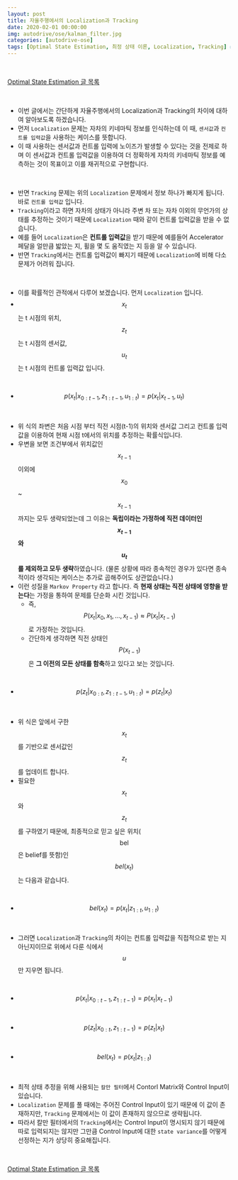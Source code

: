 ```yaml
---
layout: post
title: 자율주행에서의 Localization과 Tracking
date: 2020-02-01 00:00:00
img: autodrive/ose/kalman_filter.jpg
categories: [autodrive-ose] 
tags: [Optimal State Estimation, 최정 상태 이론, Localization, Tracking] # add tag
---
```


<br>

[Optimal State Estimation 글 목록](https://gaussian37.github.io/autodrive-ose-table/)

<br>

- 이번 글에서는 간단하게 자율주행에서의 Localization과 Tracking의 차이에 대하여 알아보도록 하겠습니다.
- 먼저 `Localization` 문제는 자차의 키네마틱 정보를 인식하는데 이 때, `센서값`과 `컨트롤 입력값`을 사용하는 케이스를 뜻합니다.
- 이 때 사용하는 센서값과 컨트롤 입력에 노이즈가 발생할 수 있다는 것을 전제로 하며 이 센서값과 컨트롤 입력값을 이용하여 더 정확하게 자차의 키네마틱 정보를 예측하는 것이 목표이고 이를 재귀적으로 구현합니다.

<br>

- 반면 `Tracking` 문제는 위의 `Localization` 문제에서 정보 하나가 빠지게 됩니다. 바로 `컨트롤 입력값` 입니다.
- `Tracking`이라고 하면 자차의 상태가 아니라 주변 차 또는 자차 이외의 무언가의 상태를 추정하는 것이기 때문에 `Localization` 때와 같이 컨트롤 입력값을 받을 수 없습니다.
- 예를 들어 `Localization`은 **컨트롤 입력값**을 받기 때문에 예를들어 Accelerator 페달을 얼만큼 밟았는 지, 휠을 몇 도 움직였는 지 등을 알 수 있습니다.
- 반면 `Tracking`에서는 컨트롤 입력값이 빠지기 때문에 `Localization`에 비해 다소 문제가 어려워 집니다.

<br>

- 이를 확률적인 관적에서 다루어 보겠습니다. 먼저 `Localization` 입니다.
- $$ x_{t} $$는 t 시점의 위치, $$ z_{t} $$는 t 시점의 센서값, $$ u_{t} $$는 t 시점의 컨트롤 입력값 입니다.

<br>

- $$ p(x_{t} \vert x_{0:t-1}, z_{1:t-1}, u_{1:t}) = p(x_{t} \vert x_{t-1}, u_{t}) $$

<br>

- 위 식의 좌변은 처음 시점 부터 직전 시점(t-1)의 위치와 센서값 그리고 컨트롤 입력값을 이용하여 현재 시점 t에서의 위치를 추정하는 확률식입니다.
- 우변을 보면 조건부에서 위치값인 $$ x_{t-1} $$ 이외에 $$ x_{0} $$ ~ $$ x_{t-1} $$까지는 모두 생략되었는데 그 이유는 **독립이라는 가정하에 직전 데이터인 $$ x_{t-1} $$와 $$ u_{t} $$를 제외하고 모두 생략**하였습니다. (물론 상황에 따라 종속적인 경우가 있다면 종속적이라 생각되는 케이스는 추가로 곱해주어도 상관없습니다.)
- 이런 성질을 `Markov Property` 라고 합니다. 즉 **현재 상태는 직전 상태에 영향을 받는다**는 가정을 통하여 문제를 단순화 시킨 것입니다.
    - 즉, $$ P(x_{t} \vert x_{0}, x_{1}, ..., x_{t-1} ) \approx P(x_{t} \vert x_{t-1}) $$로 가정하는 것입니다.
    - 간단하게 생각하면 직전 상태인 $$ P(x_{t-1}) $$은 **그 이전의 모든 상태를 함축**하고 있다고 보는 것입니다.

<br>

- $$ p(z_{t} \vert x_{0:t}, z_{1:t-1}, u_{1:t}) = p(z_{t} \vert x_{t}) $$

<br>

- 위 식은 앞에서 구한 $$ x_{t} $$를 기반으로 센서값인 $$ z_{t} $$를 업데이트 합니다.
- 필요한 $$ x_{t} $$와 $$ z_{t} $$를 구하였기 때문에, 최종적으로 믿고 싶은 위치($$ \text{bel} $$은 belief를 뜻함)인 $$ bel(x_{t}) $$는 다음과 같습니다.

<br>

- $$ bel(x_{t}) = p(x_{t} \vert z_{1:t}, u_{1:t}) $$

<br>

- 그러면 `Localization`과 `Tracking`의 차이는 컨트롤 입력값을 직접적으로 받는 지 아닌지이므로 위에서 다룬 식에서 $$ u $$만 지우면 됩니다.

<br>

- $$ p(x_{t} \vert x_{0:t-1}, z_{1:t-1}) = p(x_{t} \vert x_{t-1}) $$

<br>

- $$ p(z_{t} \vert x_{0:t}, z_{1:t-1}) = p(z_{t} \vert x_{t}) $$

<br>

- $$ bel(x_{t}) = p(x_{t} \vert z_{1:t}) $$

<br>

- 최적 상태 추정을 위해 사용되는 `칼만 필터`에서 Contorl Matrix와 Control Input이 있습니다.
- `Localization` 문제를 풀 때에는 주어진 Control Input이 있기 때문에 이 값이 존재하지만, `Tracking` 문제에서는 이 값이 존재하지 않으므로 생략됩니다.
- 따라서 칼만 필터에서의 `Tracking`에서는 Control Input이 명시되지 않기 때문에 따로 입력되지는 않지만 그만큼 Control Input에 대한 `state variance`를 어떻게 선정하는 지가 상당히 중요해집니다.

<br>

[Optimal State Estimation 글 목록](https://gaussian37.github.io/autodrive-ose-table/)

<br>